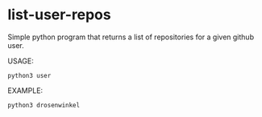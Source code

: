 # list-user-repos
Simple python program that returns a list of repositories for a given github user.

USAGE:

`python3 user`

EXAMPLE:

`python3 drosenwinkel`
